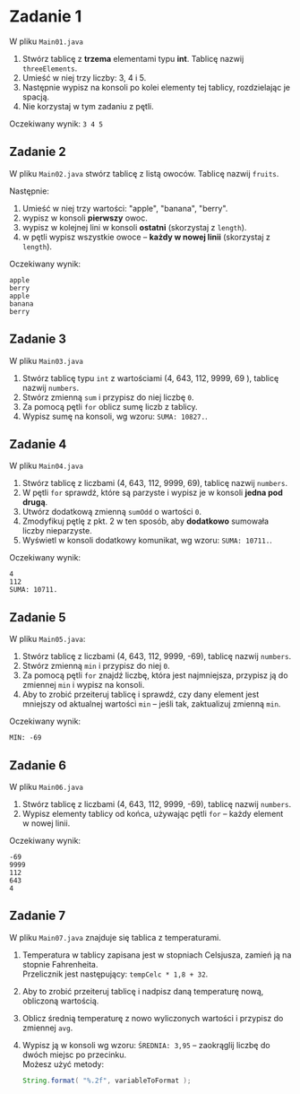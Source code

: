 # Zadanie 1

W pliku `Main01.java`

1. Stwórz tablicę z **trzema** elementami typu **int**. Tablicę nazwij `threeElements`.
2. Umieść w niej trzy liczby: 3, 4 i 5.
3. Następnie wypisz na konsoli po kolei elementy tej tablicy, rozdzielając je spacją.
4. Nie korzystaj w tym zadaniu z pętli.

Oczekiwany wynik:
```3 4 5```

## Zadanie 2

W pliku `Main02.java` stwórz tablicę z listą owoców. Tablicę nazwij `fruits`.  

Następnie:

1. Umieść w niej trzy wartości: "apple", "banana", "berry".
2. wypisz w konsoli **pierwszy** owoc.
3. wypisz w kolejnej lini w konsoli **ostatni** (skorzystaj z `length`).
4. w pętli wypisz wszystkie owoce – **każdy w nowej linii** (skorzystaj z `length`).

Oczekiwany wynik:

```
apple
berry
apple 
banana 
berry 
```

## Zadanie 3

W pliku `Main03.java`

1. Stwórz tablicę typu `int` z wartościami (4, 643, 112, 9999, 69 ), tablicę nazwij `numbers`.
2. Stwórz zmienną  ```sum``` i przypisz do niej liczbę `0`.
3. Za pomocą pętli ```for``` oblicz sumę liczb z tablicy.
4. Wypisz sumę na konsoli, wg wzoru: `SUMA: 10827.`.

## Zadanie 4

W pliku `Main04.java`

1. Stwórz tablicę z liczbami (4, 643, 112, 9999, 69), tablicę nazwij `numbers`.
2. W pętli ```for``` sprawdź, które są parzyste i wypisz je w konsoli **jedna pod drugą**.
3. Utwórz dodatkową zmienną `sumOdd` o wartości `0`.
4. Zmodyfikuj pętlę z pkt. 2 w ten sposób, aby **dodatkowo** sumowała liczby nieparzyste.
5. Wyświetl w konsoli dodatkowy komunikat, wg wzoru: `SUMA: 10711.`.

Oczekiwany wynik:

```
4
112
SUMA: 10711.
```

## Zadanie 5

W pliku `Main05.java`:

1. Stwórz tablicę z liczbami (4, 643, 112, 9999, -69), tablicę nazwij `numbers`.
2. Stwórz zmienną  ```min``` i przypisz do niej `0`.
3. Za pomocą pętli ```for``` znajdź liczbę, która jest najmniejsza, przypisz ją do zmiennej ```min``` i wypisz na konsoli.
4. Aby to zrobić przeiteruj tablicę i sprawdź, czy dany element jest mniejszy od aktualnej wartości `min` – jeśli tak, zaktualizuj zmienną `min`.

Oczekiwany wynik:

```
MIN: -69
```

## Zadanie 6

W pliku `Main06.java`

1. Stwórz tablicę z liczbami (4, 643, 112, 9999, -69), tablicę nazwij `numbers`.
2. Wypisz elementy tablicy od końca, używając pętli ```for``` – każdy element w nowej linii.

Oczekiwany wynik:

```
-69
9999
112
643
4
```

## Zadanie 7

W pliku `Main07.java` znajduje się tablica z temperaturami.

1. Temperatura w tablicy zapisana jest w stopniach Celsjusza, zamień ją na stopnie Fahrenheita.  
   Przelicznik jest następujący: `tempCelc * 1,8 + 32`.
2. Aby to zrobić przeiteruj tablicę i nadpisz daną temperaturę nową, obliczoną wartością.
3. Oblicz średnią temperaturę z nowo wyliczonych wartości i przypisz do zmiennej `avg`.
4. Wypisz ją w konsoli wg wzoru: `ŚREDNIA: 3,95` – zaokrąglij liczbę do dwóch miejsc po przecinku.  
   Możesz użyć metody: 
   
   ```java
   String.format( "%.2f", variableToFormat );
   ```
